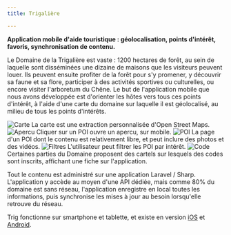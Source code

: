 ```yaml
---
title: Trigalière

---
```


**Application mobile d'aide touristique : géolocalisation, points d'intérêt, favoris, synchronisation de contenu.**

Le Domaine de la Trigalière est vaste : 1200 hectares de forêt, au sein de laquelle sont disséminées une dizaine de maisons que les visiteurs peuvent louer. Ils peuvent ensuite profiter de la forêt pour s'y promener, y découvrir sa faune et sa flore, participer à des activités sportives ou culturelles, ou encore visiter l'arboretum du Chêne. Le but de l'application mobile que nous avons développée est d'orienter les hôtes vers tous ces points d'intérêt, à l'aide d'une carte du domaine sur laquelle il est géolocalisé, au milieu de tous les points d'intérêts.

<div markdown="1" style="--image-size: 25rem">

![Carte](/assets/img/projects/trig/map.png)
La carte est une extraction personnalisée d'Open Street Maps.
![Apercu](/assets/img/projects/trig/quickview.png)
Cliquer sur un POI ouvre un apercu, sur mobile.
![POI](/assets/img/projects/trig/poi.png)
La page d'un POI dont le contenu est relativement libre, et peut inclure des photos et des vidéos.
![Filtres](/assets/img/projects/trig/filters.png)
L'utilisateur peut filtrer les POI par intérêt.
![Code](/assets/img/projects/trig/code.png)
Certaines parties du Domaine proposent des cartels sur lesquels des codes sont inscrits, affichant une fiche sur l'application.

</div>

Tout le contenu est administré sur une application Laravel / Sharp. L'application y accède au moyen d'une API dédiée, mais comme 80% du domaine est sans réseau, l'application enregistre en local toutes les informations, puis synchronise les mises à jour au besoin lorsqu'elle retrouve du réseau.

Trig fonctionne sur smartphone et tablette, et existe en version [iOS](https://itunes.apple.com/fr/app/trigali%C3%A8re/id1332741594?mt=8) et [Android](https://play.google.com/store/apps/details?id=fr.code16.trig).



